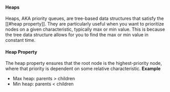 #### Heaps
Heaps, AKA priority queues, are tree-based data structures that satisfy the [[#heap property]]. They are particularly useful when you want to prioritize nodes on a given characteristic, typically max or min value. This is because the tree data structure allows for you to find the max or min value in constant time. 

#### Heap Property
The heap property ensures that the root node is the highest-priority node, where that priority is dependent on some relative characteristic.
**Example**
- Max heap: parents > children
- Min heap: parents < children
